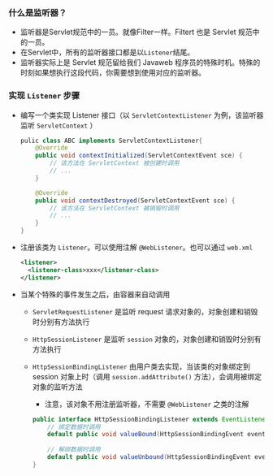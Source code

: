 ### 什么是监听器？

- 监听器是Servlet规范中的一员。就像Filter一样。Filtert 也是 Servlet 规范中的一员。
- 在Servlet中，所有的监听器接口都是以`Listener`结尾。
- 监听器实际上是 Servlet 规范留给我们 Javaweb 程序员的特殊时机。特殊的时刻如果想执行这段代码，你需要想到使用对应的监听器。



### 实现 `Listener` 步骤

- 编写一个类实现 Listener 接口（以 `ServletContextListener` 为例，该监听器监听 `ServletContext` ）

  ```java
  pulic class ABC implements ServletContextListener{
      @Override
      public void contextInitialized(ServletContextEvent sce) {
          // 该方法在 ServletContext 被创建时调用
          // ...
      }
  
      @Override
      public void contextDestroyed(ServletContextEvent sce) {
          // 该方法在 ServletContext 被销毁时调用
          // ...
      }
  }
  ```

- 注册该类为 `Listener`。可以使用注解 `@WebListener`。也可以通过 `web.xml` 

  ```xml
  <listener>
  	<listener-class>xxx</listener-class>
  </listener>
  ```

- 当某个特殊的事件发生之后，由容器来自动调用

  - `ServletRequestListener` 是监听 request 请求对象的，对象创建和销毁时分别有方法执行

  - `HttpSessionListener` 是监听 `session` 对象的，对象创建和销毁时分别有方法执行

  - `HttpSessionBindingListener`  由用户类去实现，当该类的对象绑定到 session 对象上时（调用 `session.addAttribute()` 方法），会调用被绑定对象的监听方法

    - 注意，该对象不用注册监听器，不需要 `@WebListener` 之类的注解

    ```java
    public interface HttpSessionBindingListener extends EventListener {
        // 绑定数据时调用
        default public void valueBound(HttpSessionBindingEvent event) {}
        
        // 解绑数据时调用
        default public void valueUnbound(HttpSessionBindingEvent event) {}
    }
    ```

    

  



